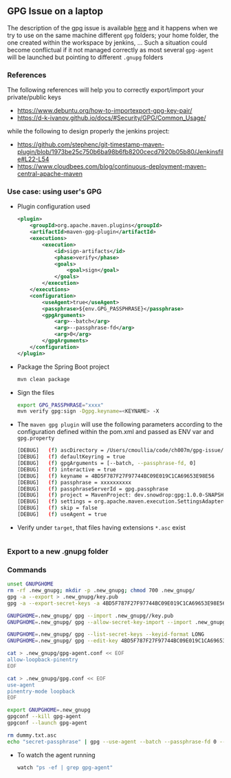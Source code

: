 ## GPG Issue on a laptop

The description of the gpg issue is available [here](https://gist.github.com/cmoulliard/e5c56d34f690b719c66e95ec79a676ef#gistcomment-3628065) and it happens 
when we try to use on the same machine different `gpg` folders; your home folder, the one created within the workspace by jenkins, ...
Such a situation could become conflictual if it not managed correctly as most several `gpg-agent` will be launched but pointing to different `.gnupg` folders

### References

The following references will help you to correctly export/import your private/public keys

- https://www.debuntu.org/how-to-importexport-gpg-key-pair/
- https://d-k-ivanov.github.io/docs/#Security/GPG/Common_Usage/

while the following to design properly the jenkins project:

- https://github.com/stephenc/git-timestamp-maven-plugin/blob/1973be25c750b6ba98b6fb8200cecd7920b05b80/Jenkinsfile#L22-L54
- https://www.cloudbees.com/blog/continuous-deployment-maven-central-apache-maven

### Use case: using user's GPG 

- Plugin configuration used
  ```xml
  <plugin>
      <groupId>org.apache.maven.plugins</groupId>
      <artifactId>maven-gpg-plugin</artifactId>
      <executions>
          <execution>
              <id>sign-artifacts</id>
              <phase>verify</phase>
              <goals>
                  <goal>sign</goal>
              </goals>
          </execution>
      </executions>
      <configuration>
          <useAgent>true</useAgent>
          <passphrase>${env.GPG_PASSPHRASE}</passphrase>
          <gpgArguments>
              <arg>--batch</arg>
              <arg>--passphrase-fd</arg>
              <arg>0</arg>
          </gpgArguments>
      </configuration>
  </plugin>
  ```
- Package the Spring Boot project
  ```bash
  mvn clean package
  ```
- Sign the files
  ```bash
  export GPG_PASSPHRASE="xxxx"
  mvn verify gpg:sign -Dgpg.keyname=<KEYNAME> -X
  ```
- The `maven gpg plugin` will use the following parameters according to the configuration defined within the pom.xml and passed as ENV var and `gpg.property`
  ```bash
  [DEBUG]   (f) ascDirectory = /Users/cmoullia/code/ch007m/gpg-issue/target/gpg
  [DEBUG]   (f) defaultKeyring = true
  [DEBUG]   (f) gpgArguments = [--batch, --passphrase-fd, 0]
  [DEBUG]   (f) interactive = true
  [DEBUG]   (f) keyname = 4BD5F787F27F97744BC09E019C1CA69653E98E56
  [DEBUG]   (f) passphrase = xxxxxxxxxx
  [DEBUG]   (f) passphraseServerId = gpg.passphrase
  [DEBUG]   (f) project = MavenProject: dev.snowdrop:gpg:1.0.0-SNAPSHOT @ /Users/cmoullia/code/ch007m/gpg-issue/pom.xml
  [DEBUG]   (f) settings = org.apache.maven.execution.SettingsAdapter@616a06e3
  [DEBUG]   (f) skip = false
  [DEBUG]   (f) useAgent = true
  ```
- Verify under `target`, that files having extensions `*.asc` exist
  ```bash
  
  ```

### Export to a new .gnupg folder

### Commands

```bash
unset GNUPGHOME
rm -rf .new_gnupg; mkdir -p .new_gnupg; chmod 700 .new_gnupg/
gpg -a --export > .new_gnupg/key.pub
gpg -a --export-secret-keys -a 4BD5F787F27F97744BC09E019C1CA69653E98E56 > .new_gnupg//private.key

GNUPGHOME=.new_gnupg/ gpg --import .new_gnupg//key.pub
GNUPGHOME=.new_gnupg/ gpg --allow-secret-key-import --import .new_gnupg//private.key

GNUPGHOME=.new_gnupg/ gpg --list-secret-keys --keyid-format LONG
GNUPGHOME=.new_gnupg/ gpg --edit-key 4BD5F787F27F97744BC09E019C1CA69653E98E56

cat > .new_gnupg/gpg-agent.conf << EOF
allow-loopback-pinentry
EOF

cat > .new_gnupg/gpg.conf << EOF
use-agent
pinentry-mode loopback
EOF

export GNUPGHOME=.new_gnupg
gpgconf --kill gpg-agent
gpgconf --launch gpg-agent

rm dummy.txt.asc
echo "secret-passphrase" | gpg --use-agent --batch --passphrase-fd 0 --local-user 4BD5F787F27F97744BC09E019C1CA69653E98E56 --armor --detach-sign --no-default-keyring --output dummy.txt.asc dummy.txt
```

- To watch the agent running
  ```bash
  watch "ps -ef | grep gpg-agent"
  ```